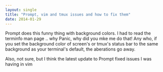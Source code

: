 ```yaml
---
layout: single
title: "Prompt, vim and tmux issues and how to fix them"
date: 2014-01-29
---
```


Prompt does this funny thing with background colors. I had to read the terminfo man page .. why Panic, why did you mke me do that! Any who, if you set the background color of screen's or tmux's status bar to the same background as your terminal's default, the aberations go away.

Also, not sure, but I think the latest update to Prompt fixed issues I was having in vim
